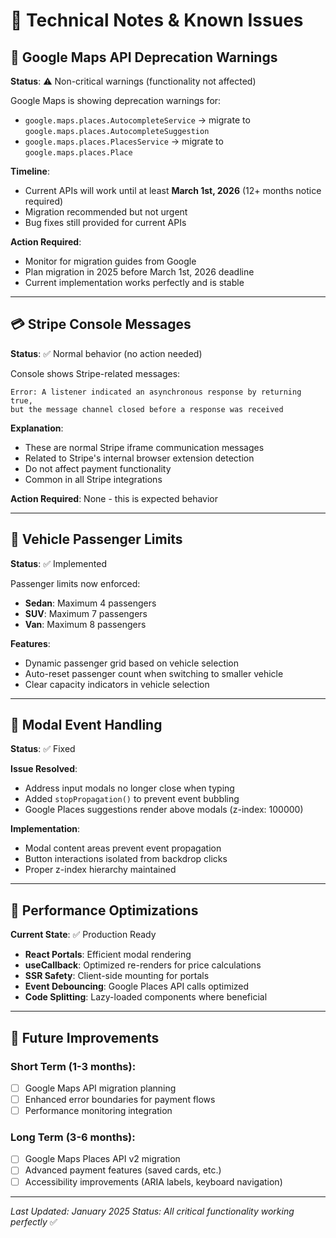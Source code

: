 # 🔧 Technical Notes & Known Issues

## 📍 Google Maps API Deprecation Warnings

**Status**: ⚠️ Non-critical warnings (functionality not affected)

Google Maps is showing deprecation warnings for:
- `google.maps.places.AutocompleteService` → migrate to `google.maps.places.AutocompleteSuggestion`
- `google.maps.places.PlacesService` → migrate to `google.maps.places.Place`

**Timeline**: 
- Current APIs will work until at least **March 1st, 2026** (12+ months notice required)
- Migration recommended but not urgent
- Bug fixes still provided for current APIs

**Action Required**: 
- Monitor for migration guides from Google
- Plan migration in 2025 before March 1st, 2026 deadline
- Current implementation works perfectly and is stable

---

## 💳 Stripe Console Messages

**Status**: ✅ Normal behavior (no action needed)

Console shows Stripe-related messages:
```
Error: A listener indicated an asynchronous response by returning true, 
but the message channel closed before a response was received
```

**Explanation**:
- These are normal Stripe iframe communication messages
- Related to Stripe's internal browser extension detection
- Do not affect payment functionality
- Common in all Stripe integrations

**Action Required**: None - this is expected behavior

---

## 🚗 Vehicle Passenger Limits

**Status**: ✅ Implemented

Passenger limits now enforced:
- **Sedan**: Maximum 4 passengers
- **SUV**: Maximum 7 passengers  
- **Van**: Maximum 8 passengers

**Features**:
- Dynamic passenger grid based on vehicle selection
- Auto-reset passenger count when switching to smaller vehicle
- Clear capacity indicators in vehicle selection

---

## 📱 Modal Event Handling

**Status**: ✅ Fixed

**Issue Resolved**: 
- Address input modals no longer close when typing
- Added `stopPropagation()` to prevent event bubbling
- Google Places suggestions render above modals (z-index: 100000)

**Implementation**:
- Modal content areas prevent event propagation
- Button interactions isolated from backdrop clicks
- Proper z-index hierarchy maintained

---

## 🎯 Performance Optimizations

**Current State**: ✅ Production Ready

- **React Portals**: Efficient modal rendering
- **useCallback**: Optimized re-renders for price calculations
- **SSR Safety**: Client-side mounting for portals
- **Event Debouncing**: Google Places API calls optimized
- **Code Splitting**: Lazy-loaded components where beneficial

---

## 🔮 Future Improvements

### Short Term (1-3 months):
- [ ] Google Maps API migration planning
- [ ] Enhanced error boundaries for payment flows
- [ ] Performance monitoring integration

### Long Term (3-6 months):
- [ ] Google Maps Places API v2 migration
- [ ] Advanced payment features (saved cards, etc.)
- [ ] Accessibility improvements (ARIA labels, keyboard navigation)

---

*Last Updated: January 2025*
*Status: All critical functionality working perfectly* ✅

